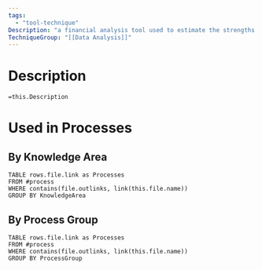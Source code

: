 ```yaml
---
tags:
  - "tool-technique"
Description: "a financial analysis tool used to estimate the strengths and weaknesses of alternatives in order to determine the best alternative in terms of benefits provided. It will help the project manager determine if the planned quality activities are cost effective."
TechniqueGroup: "[[Data Analysis]]"
---
```

# Description
`=this.Description`
# Used in Processes
## By Knowledge Area
```dataview
TABLE rows.file.link as Processes
FROM #process 
WHERE contains(file.outlinks, link(this.file.name))
GROUP BY KnowledgeArea
```
## By Process Group
```dataview
TABLE rows.file.link as Processes
FROM #process 
WHERE contains(file.outlinks, link(this.file.name))
GROUP BY ProcessGroup
```

